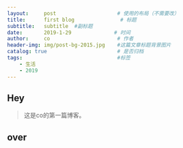 ```yaml
---
layout:     post                    # 使用的布局（不需要改）
title:      first blog               # 标题 
subtitle:   subtitle  #副标题
date:       2019-1-29              # 时间
author:     co                      # 作者
header-img: img/post-bg-2015.jpg    #这篇文章标题背景图片
catalog: true                       # 是否归档
tags:                               #标签
    - 生活
    - 2019
---
```


## Hey
>这是co的第一篇博客。

## over